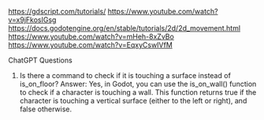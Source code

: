 https://gdscript.com/tutorials/
https://www.youtube.com/watch?v=x9jFkosIGsg
https://docs.godotengine.org/en/stable/tutorials/2d/2d_movement.html
https://www.youtube.com/watch?v=mHeh-8xZvBo
https://www.youtube.com/watch?v=EqxyCswIVfM

ChatGPT Questions
1. Is there a command to check if it is touching a surface instead of is_on_floor?
  Answer: Yes, in Godot, you can use the is_on_wall() function to check if a character is touching a wall. This function returns true if the character is touching a vertical surface (either to the left or right), and false otherwise.
